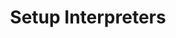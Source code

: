 ---
sidebar_position: 2
title: "Setup Interpreters"
sidebar_label: "Setup Interpreters"
description: "Configure runtime environments in Debian environments - install language interpreters, setup runtime systems, configure scripting environments, and establish execution platforms."
keywords:
  - "debian interpreters"
  - "language interpreters"
  - "runtime environments"
  - "scripting environments"
  - "execution platforms"
tags:
  - debian
  - interpreters
  - runtime-environments
  - scripting-tools
  - execution-platforms
slug: /linux/debian/software/development-tools/setup-interpreters
---